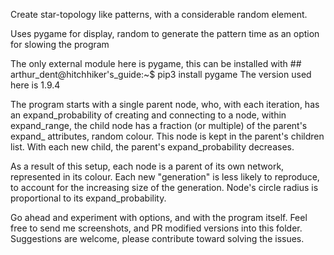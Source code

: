 Create star-topology like patterns, with a considerable random element.

Uses pygame for display,
     random to generate the pattern
     time as an option for slowing the program

The only external module here is pygame, this can be installed with ## arthur_dent@hitchhiker's_guide:~$ pip3 install pygame
The version used here is 1.9.4

The program starts with a single parent node, who, with each iteration, has an expand_probability of creating and connecting to a node, within expand_range,
the child node has a fraction (or multiple) of the parent's expand_ attributes, random colour. This node is kept in the parent's children list.
With each new child, the parent's expand_probability decreases.

As a result of this setup, each node is a parent of its own network, represented in its colour.
Each new "generation" is less likely to reproduce, to account for the increasing size of the generation.
Node's circle radius is proportional to its expand_probability.

Go ahead and experiment with options, and with the program itself. Feel free to send me screenshots, and PR modified versions into this folder. Suggestions
are welcome, please contribute toward solving the issues.
